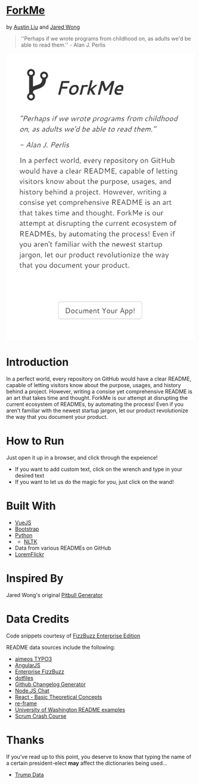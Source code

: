 # [ForkMe](https://aliu139.github.io/forkme/)
by [Austin Liu](https://github.com/aliu139) and [Jared Wong](https://github.com/techlover10)

> ''Perhaps if we wrote programs from childhood on, as adults we'd be able to read them.'' - Alan J. Perlis 

![ForkMe](forkme.png "ForkMe")

# Introduction
In a perfect world, every repository on GitHub would have a clear README, capable of letting visitors know about the purpose, usages, and history behind a project. However, writing a consise yet comprehensive README is an art that takes time and thought. ForkMe is our attempt at disrupting the current ecosystem of READMEs, by automating the process! Even if you aren't familiar with the newest startup jargon, let our product revolutionize the way that you document your product.

# How to Run
Just open it up in a browser, and click through the expeience!
* If you want to add custom text, click on the wrench and type in your desired text
* If you want to let us do the magic for you, just click on the wand!

# Built With
* [VueJS](https://vuejs.org/)
* [Bootstrap](http://getbootstrap.com/)
* [Python](https://www.python.org/)
* * [NLTK](http://www.nltk.org/)
* Data from various READMEs on GitHub
* [LoremFlickr](http://loremflickr.com/)

# Inspired By
Jared Wong's original [Pitbull Generator](https://github.com/techlover10/PitbullGenerator)

# Data Credits
Code snippets courtesy of [FizzBuzz Enterprise Edition](https://github.com/EnterpriseQualityCoding/FizzBuzzEnterpriseEdition)

README data sources include the following:
* [aimeos TYPO3](https://github.com/aimeos/aimeos-typo3/blob/master/README.md)
* [AngularJS](https://github.com/angular/angular.js/blob/master/README.md)
* [Enterprise FizzBuzz](https://github.com/EnterpriseQualityCoding/FizzBuzzEnterpriseEdition/blob/master/README.md)
* [dotfiles](https://github.com/b4b4r07/dotfiles/blob/master/README.md)
* [Github Changelog Generator](https://github.com/skywinder/github-changelog-generator/blob/master/README.md)
* [Node.JS Chat](https://github.com/IgorAntun/node-chat/blob/master/README.md)
* [React - Basic Theoretical Concepts](https://github.com/reactjs/react-basic/blob/master/README.md)
* [re-frame](https://github.com/Day8/re-frame/blob/master/README.md)
* [University of Washington README examples](https://courses.cs.washington.edu/courses/cse326/02wi/homework/hw5/good-readmes.html)
* [Scrum Crash Course](https://medium.com/ecmastack/scrum-crash-course-4c1bc4b0ab30#.9m45gvvn3)

# Thanks
If you've read up to this point, you deserve to know that typing the name of a certain president-elect **may** affect the dictionaries being used...
* [Trump Data](https://github.com/ryanmcdermott/trump-speeches)
